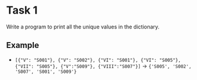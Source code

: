 # Task 1

Write a program to print all the unique values in the dictionary.

## Example

- `[{"V": "S001"}, {"V": "S002"}, {"VI": "S001"}, {"VI": "S005"}, {"VII": "S005"}, {"V":"S009"}, {"VIII":"S007"}]` ->
  `{'S005', 'S002', 'S007', 'S001', 'S009'}`
